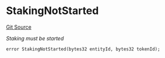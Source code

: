 # StakingNotStarted
[Git Source](https://github.com/nayms/contracts-v3/blob/08976c385ed293c18988aa46a13c47179dbb0a28/src/shared/CustomErrors.sol)

*Staking must be started*


```solidity
error StakingNotStarted(bytes32 entityId, bytes32 tokenId);
```

